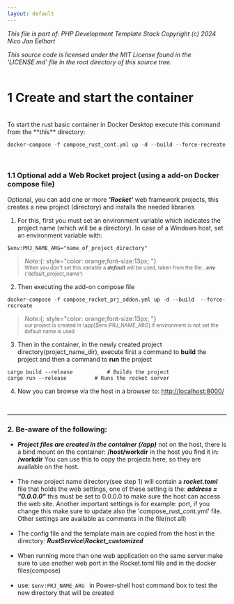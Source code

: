 ```yaml
---
layout: default
---
```


_This file is part of: PHP Development Template Stack_
_Copyright (c) 2024 Nico Jan Eelhart_

_This source code is licensed under the MIT License found in the  'LICENSE.md' file in the root directory of this source tree._
<br><br>

# 1 Create and start the container

<br>
To start the rust basic container in Docker Desktop execute this command from the **this**  directory:  

```
docker-compose -f compose_rust_cont.yml up -d --build --force-recreate
```
<br>

### 1.1 Optional add a Web Rocket project (using a add-on Docker compose file)
Optional, you can add one or more ***'Rocket'***  web framework projects, this creates a new project (directory) and installs the needed libraries 
1. For this, first you must set an environment variable which indicates the project name (which will be a directory). In case of a Windows host, set an environment variable with:
```
$env:PRJ_NAME_ARG="name_of_project_directory"
```
> *Note:*{: style="color: orange;font-size:13px; "} <br>
> <small>When you don't set this variable a ***default*** will be used, taken from the file: ***.env*** ('default_project_name')</small>

2. Then executing the add-on compose file
```
docker-compose -f compose_rocket_prj_addon.yml up -d --build  --force-recreate                  
```
> *Note:*{: style="color: orange;font-size:13px; "} <br>
> <small>our project is created in \app\[$env:PRJ_NAME_ARG] if environment is not set the default name is used</small>

3. Then in the container, in the newly created project directory(project_name_dir), execute first a command to **build** the project and then a command to **run** the project
```
cargo build --release			# Builds the project
cargo run --release			# Runs the rocket server
```
4. Now you can browse via the host in a browser to: [http://localhost:8000/](http://localhost:8000/)


<br>

----

### 2. Be-aware of the following:
- ***Project files are created in the container (/app)*** not on the host, there is a bind mount on the container: **/host/workdir** in the host you find it in: **/workdir** You can use this to copy the projects here, so they are available on the host.<br><br>
- The new project name directory(see step 1) will contain a ***rocket.toml*** file that holds the web settings, one of these setting is the:
***address = "0.0.0.0"*** this must be set to 0.0.0.0 to make sure the host can access the web site. 
Another important settings is for example: port, if you change this make sure to update also the 'compose_rust_cont.yml' file. Other settings are available as comments in the file(not all) <br><br>
- The config file and the template main are copied from the host in the directory:
 ***RustService\Rocket_customized*** <br><br>
- When running more than one web application on the same server make sure to use another web port in the Rocket.toml file and in the docker files(compose)<br><br>
- use: ```$env:PRJ_NAME_ARG ``` in Power-shell host command box to test the new directory that will be created

